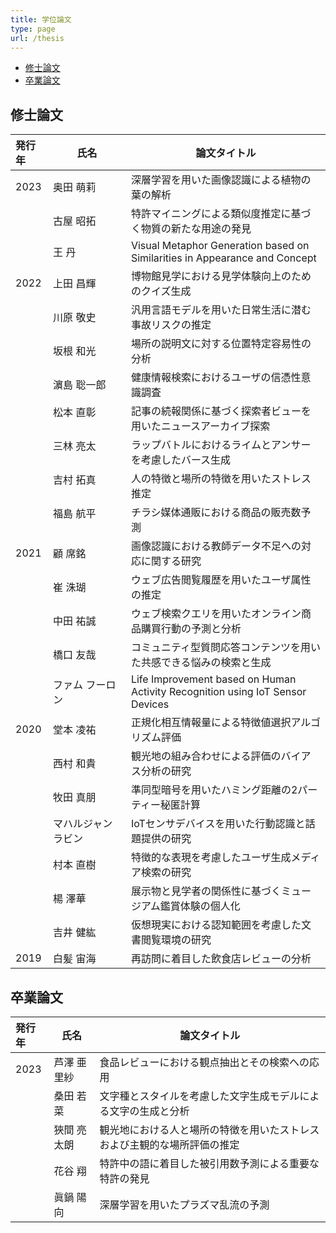 ```yaml
---
title: 学位論文
type: page
url: /thesis
---
```

+ [修士論文](#修士論文)
+ [卒業論文](#卒業論文)
<!-- + [研究成果へ](/publications) -->

## 修士論文


| 発行年 | 氏名                | 論文タイトル                                             |
| :----- | ------------------- | ------------------------------------------------------------ |
| 2023   | 奥田 萌莉             | 深層学習を用いた画像認識による植物の葉の解析 |
|        | 古屋 昭拓             | 特許マイニングによる類似度推定に基づく物質の新たな用途の発見 |
|        | 王 丹             | Visual Metaphor Generation based on Similarities in Appearance and Concept |
| 2022   | 上田 昌輝             | 博物館見学における見学体験向上のためのクイズ生成           |
|        | 川原 敬史             | 汎用言語モデルを用いた日常生活に潜む事故リスクの推定        |
|        | 坂根 和光           | 場所の説明文に対する位置特定容易性の分析   |
|        | 濵島 聡一郎           | 健康情報検索におけるユーザの信憑性意識調査 |
|        | 松本 直彰    　　　　　| 記事の続報関係に基づく探索者ビューを用いたニュースアーカイブ探索 |
|        | 三林 亮太   　　　　　 | ラップバトルにおけるライムとアンサーを考慮したバース生成 |
|        | 吉村 拓真    　　　　　| 人の特徴と場所の特徴を用いたストレス推定 |
|        | 福島 航平    　　　　　| チラシ媒体通販における商品の販売数予測|
| 2021   | 顧 席銘             | 画像認識における教師データ不足への対応に関する研究           |
|        | 崔 洙瑚             | ウェブ広告閲覧履歴を用いたユーザ属性の推定                   |
|        | 中田 祐誠           | ウェブ検索クエリを用いたオンライン商品購買行動の予測と分析   |
|        | 橋口 友哉           | コミュニティ型質問応答コンテンツを用いた共感できる悩みの検索と生成 |
|        | ファム フーロン    | Life Improvement based on Human Activity Recognition using IoT Sensor Devices |
| 2020   | 堂本 凌祐           | 正規化相互情報量による特徴値選択アルゴリズム評価             |
|        | 西村 和貴           | 観光地の組み合わせによる評価のバイアス分析の研究             |
|        | 牧田 真朋           | 準同型暗号を用いたハミング距離の2パーティー秘匿計算          |
|        | マハルジャン ラビン | IoTセンサデバイスを用いた行動認識と話題提供の研究            |
|        | 村本 直樹           | 特徴的な表現を考慮したユーザ生成メディア検索の研究           |
|        | 楊 澤華             | 展示物と見学者の関係性に基づくミュージアム鑑賞体験の個人化   |
|        | 吉井 健紘           | 仮想現実における認知範囲を考慮した文書閲覧環境の研究         |
| 2019   | 白髪 宙海           | 再訪問に着目した飲食店レビューの分析                         |


## 卒業論文


| 発行年 | 氏名                | 論文タイトル                                             |
| :----- | ------------------- | ------------------------------------------------------------ |
| 2023   | 芦澤 亜里紗             | 食品レビューにおける観点抽出とその検索への応用 |
|        | 桑田 若菜             | 文字種とスタイルを考慮した文字生成モデルによる文字の生成と分析 |
|        | 狹間 亮太朗             | 観光地における人と場所の特徴を用いたストレスおよび主観的な場所評価の推定 |
|        | 花谷 翔             | 特許中の語に着目した被引用数予測による重要な特許の発見 |
|        | 眞鍋 陽向             | 深層学習を用いたプラズマ乱流の予測 |